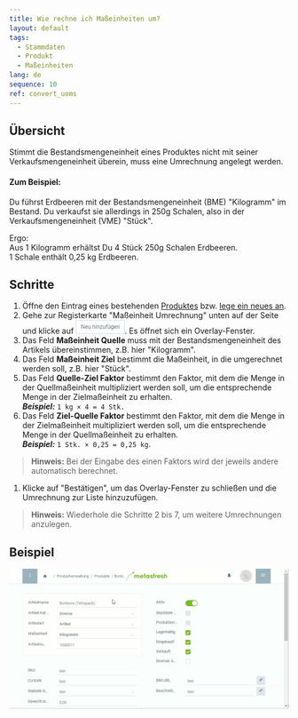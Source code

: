 ```yaml
---
title: Wie rechne ich Maßeinheiten um?
layout: default
tags:
  - Stammdaten
  - Produkt
  - Maßeinheiten
lang: de
sequence: 10
ref: convert_uoms
---
```


## Übersicht
Stimmt die Bestandsmengeneinheit eines Produktes nicht mit seiner Verkaufsmengeneinheit überein, muss eine Umrechnung angelegt werden.

#### Zum Beispiel:
Du führst Erdbeeren mit der Bestandsmengeneinheit (BME) "Kilogramm" im Bestand. Du verkaufst sie allerdings in 250g Schalen, also in der Verkaufsmengeneinheit (VME) "Stück".

Ergo:<br>
Aus 1 Kilogramm erhältst Du 4 Stück 250g Schalen Erdbeeren.<br>
1 Schale enthält 0,25 kg Erdbeeren.

## Schritte
1. Öffne den Eintrag eines bestehenden [Produktes](Menu) bzw. [lege ein neues an](NeuesProdukt).
1. Gehe zur Registerkarte "Maßeinheit Umrechnung" unten auf der Seite und klicke auf !["Neu hinzufügen"](assets/Neu_hinzufuegen_Button.png). Es öffnet sich ein Overlay-Fenster.
1. Das Feld **Maßeinheit Quelle** muss mit der Bestandsmengeneinheit des Artikels übereinstimmen, z.B. hier "Kilogramm".
1. Das Feld **Maßeinheit Ziel** bestimmt die Maßeinheit, in die umgerechnet werden soll, z.B. hier "Stück".
1. Das Feld **Quelle-Ziel Faktor** bestimmt den Faktor, mit dem die Menge in der Quellmaßeinheit multipliziert werden soll, um die entsprechende Menge in der Zielmaßeinheit zu erhalten.<br>
***Beispiel:*** `1 kg × 4 = 4 Stk.`
1. Das Feld **Ziel-Quelle Faktor** bestimmt den Faktor, mit dem die Menge in der Zielmaßeinheit multipliziert werden soll, um die entsprechende Menge in der Quellmaßeinheit zu erhalten.<br>
***Beispiel:*** `1 Stk. × 0,25 = 0,25 kg`.
 >**Hinweis:** Bei der Eingabe des einen Faktors wird der jeweils andere automatisch berechnet.

1. Klicke auf "Bestätigen", um das Overlay-Fenster zu schließen und die Umrechnung zur Liste hinzuzufügen.
 >**Hinweis:** Wiederhole die Schritte 2 bis 7, um weitere Umrechnungen anzulegen.

## Beispiel
![](assets/Masseinheiten_umrechnen.gif)
